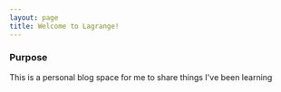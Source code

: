 ```yaml
---
layout: page
title: Welcome to Lagrange!
---
```


### Purpose
This is a personal blog space for me to share things I've been learning

